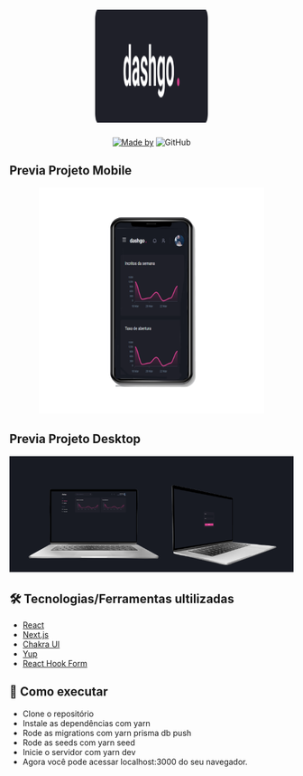 <h1 align="center">
<img src="https://raw.githubusercontent.com/lcspaiva87/dashGo/82321f5505324d1b6ecaf835910bb266297918df/src/public/logo.svg" alt="logo" width="200" height="200"></img>
</h1>
<p align="center">
  <a href="https://www.linkedin.com/in/lucas-antonio-paiva/" target="_blank"><img alt="Made by" src="https://img.shields.io/badge/made%20by-Lucas-%23B83280"></a>
  <img alt="GitHub" src="https://img.shields.io/badge/DashGo-License-%23B83280"></img>
</p>

## Previa Projeto Mobile
<p align="center">
  <img alt="Previa-Projeto-Mobile" src="https://github.com/lcspaiva87/dashGo/blob/main/src/public/Mobile.png?" width="400" height="400"> </img>
</p>

## Previa Projeto Desktop
 <p  align="center">
  <img alt="Previa-Projeto-Desktop" src="https://github.com/lcspaiva87/dashGo/blob/main/src/public/Desktop.png" ></img>
  </p>

## 🛠️ Tecnologias/Ferramentas ultilizadas
* [React](https://pt-br.reactjs.org/E)
* [Next.js](https://nextjs.org/)
* [Chakra UI](https://chakra-ui.com/)
* [Yup](https://github.com/jquense/yup)
* [React Hook Form](https://react-hook-form.com/)


## 🚀 Como executar

* Clone o repositório
* Instale as dependências com yarn
* Rode as migrations com yarn prisma db push
* Rode as seeds com yarn seed
* Inicie o servidor com yarn dev
* Agora você pode acessar localhost:3000 do seu navegador.
